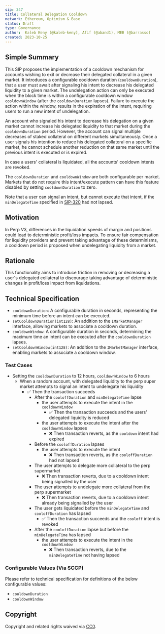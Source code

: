 ```yaml
---
sip: 347
title: Collateral Delegation Cooldown
network: Ethereum, Optimism & Base
status: Draft
type: Governance
author:  Kaleb Keny (@kaleb-keny), Afif (@aband1), MEB (@barrasso)
created: 2023-10-25
---
```


<!--You can leave these HTML comments in your merged SIP and delete the visible duplicate text guides, they will not appear and may be helpful to refer to if you edit it again. This is the suggested template for new SIPs. Note that an SIP number will be assigned by an editor. When opening a pull request to submit your SIP, please use an abbreviated title in the filename, `sip-draft_title_abbrev.md`. The title should be 44 characters or less.-->

## Simple Summary

<!--"If you can't explain it simply, you don't understand it well enough." Simply describe the outcome the proposed changes intends to achieve. This should be non-technical and accessible to a casual community member.-->

This SIP proposes the implementation of a cooldown mechanism for accounts wishing to exit or decrease their delegated collateral in a given market. It introduces a configurable cooldown duration (`cooldownDuration`), that a user must await after signaling his intent to decrease his delegated liquidity to a given market. The undelegation action can only be executed  when the block time is within a configurable cooldown window `cooldownWindow` (after the `cooldownDuration` lapses). Failure to execute the action within the window, results in the expiration of the intent, requiring users to run a new intent of undelegation.

An account who signaled his intent to decrease his delegation on a given market cannot increase his delegated liquidity to that market during the `cooldownDuration` period. However, the account can signal multiple decreases of staked collateral on different markets simultaneously. Once a user signals his intention to reduce his delegated collateral on a specific market, he cannot schedule another reduction on that same market until the previous intent is executed or is expired.

In case a users' collateral is liquidated, all the accounts' cooldown intents are revoked.

The `cooldownDuration` and `cooldownWindow`  are both configurable per market. Markets that do not require this intent/execute pattern can have this feature disabled by setting `cooldownDuration` to zero. 

Note that a user can signal an intent, but cannot execute that intent, if the `minDelegateTime` specified in [SIP-320](https://sips.synthetix.io/sips/sip-320/) had not lapsed.

## Motivation

<!--This is the problem statement. This is the *why* of the SIP. It should clearly explain *why* the current state of the protocol is inadequate.  It is critical that you explain *why* the change is needed, if the SIP proposes changing how something is calculated, you must address *why* the current calculation is inaccurate or wrong. This is not the place to describe how the SIP will address the issue!-->

In Perp V3, differences in the liquidation speeds of margin and positions could lead to deterministic profit/loss impacts. To ensure fair compensation for liquidity providers and prevent taking advantage of these determinisms, a cooldown period is proposed when undelegating liquidity from a market.

## Rationale

<!--This is where you explain the reasoning behind how you propose to solve the problem. Why did you propose to implement the change in this way, what were the considerations and trade-offs. The rationale fleshes out what motivated the design and why particular design decisions were made. It should describe alternate designs that were considered and related work. The rationale may also provide evidence of consensus within the community, and should discuss important objections or concerns raised during discussion.-->

This functionality aims to introduce friction in removing or decreasing a user's delegated collateral to discourage taking advantage of deterministic changes in profit/loss impact from liquidations.

## Technical Specification

<!--The technical specification should outline the public API of the changes proposed. That is, changes to any of the interfaces Synthetix currently exposes or the creations of new ones.-->

- `cooldownDuration`: A configurable duration in seconds, representing the minimum time before an intent can be executed.
- `setCooldownDuration(int128)`: An addition to the `IMarketManager` interface, allowing markets to associate a cooldown duration.
- `cooldownWindow`: A configurable duration in seconds, determining the maximum time an intent can be executed after the `cooldownDuration` lapses.
- `setCooldownWindow(int128)`: An addition to the `IMarketManager` interface, enabling markets to associate a cooldown window.

### Test Cases

<!--Test cases for an implementation are mandatory for SIPs but can be included with the implementation..-->

- Setting the `cooldownDuration` to 12 hours, `cooldownWindow` to 6 hours
  - When a random account, with delegated liquidity to the perp super market attempts to signal an intent to undelegate his liquidity
    - ✅ Then the transaction succeeds
      - After the `cooloffDuration` and `minDelegateTime` lapse
        - the user attempts to execute the intent in the `cooldownWindow`
          - ✅ Then the transaction succeeds  and the users' delegated liquidity is reduced
        - the user attempts to execute the intent after the `cooldownWindow` lapses
          - ❌ Then transaction reverts, as the `cooldown` intent had expired 
      - Before the `cooloffDuration` lapses
        - the user attempts to execute the intent
          - ❌ Then transaction reverts, as the `cooloffDuration` had not lapsed
      - The user attempts to delegate more collateral to the perp supermarket
          - ❌ Then transaction reverts, due to a cooldown intent being signalled by the user
      - The user attempts to undelegate more collateral from the perp supermarket
          - ❌ Then transaction reverts, due to a cooldown intent already being signalled by the user
      - The user gets liquidated before the `minDelegateTime` and `cooloffDuration` has lapsed 
          - ✅ Then the transaction succeeds and the `cooloff` intent is revoked
      - After the `cooloffDuration` lapse but before the `minDelegateTime` has lapsed
        - the user attempts to execute the intent in the `cooldownWindow`
          - ❌ Then transaction reverts, due to the `minDelegateTime` not having lapsed


### Configurable Values (Via SCCP)

<!--Please list all values configurable via SCCP under this implementation.-->

Please refer to technical specification for definitions of the below configurable values:
- `cooldownDuration` 
- `cooldownWindow` 


## Copyright

Copyright and related rights waived via [CC0](https://creativecommons.org/publicdomain/zero/1.0/).
